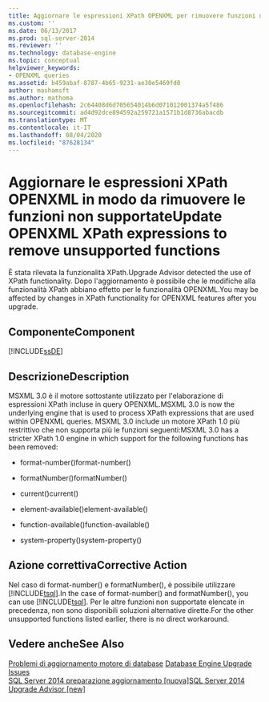 ```yaml
---
title: Aggiornare le espressioni XPath OPENXML per rimuovere funzioni non supportate | Microsoft Docs
ms.custom: ''
ms.date: 06/13/2017
ms.prod: sql-server-2014
ms.reviewer: ''
ms.technology: database-engine
ms.topic: conceptual
helpviewer_keywords:
- OPENXML queries
ms.assetid: b459abaf-8787-4b65-9231-ae30e5469fd0
author: mashamsft
ms.author: mathoma
ms.openlocfilehash: 2c64408d6d705654014b6d071012001374a5f486
ms.sourcegitcommit: ad4d92dce894592a259721a1571b1d8736abacdb
ms.translationtype: MT
ms.contentlocale: it-IT
ms.lasthandoff: 08/04/2020
ms.locfileid: "87628134"
---
```

# <a name="update-openxml-xpath-expressions-to-remove-unsupported-functions"></a><span data-ttu-id="9d2a8-102">Aggiornare le espressioni XPath OPENXML in modo da rimuovere le funzioni non supportate</span><span class="sxs-lookup"><span data-stu-id="9d2a8-102">Update OPENXML XPath expressions to remove unsupported functions</span></span>
  <span data-ttu-id="9d2a8-103">È stata rilevata la funzionalità XPath.</span><span class="sxs-lookup"><span data-stu-id="9d2a8-103">Upgrade Advisor detected the use of XPath functionality.</span></span> <span data-ttu-id="9d2a8-104">Dopo l'aggiornamento è possibile che le modifiche alla funzionalità XPath abbiano effetto per le funzionalità OPENXML.</span><span class="sxs-lookup"><span data-stu-id="9d2a8-104">You may be affected by changes in XPath functionality for OPENXML features after you upgrade.</span></span>  
  
## <a name="component"></a><span data-ttu-id="9d2a8-105">Componente</span><span class="sxs-lookup"><span data-stu-id="9d2a8-105">Component</span></span>  
 [!INCLUDE[ssDE](../../includes/ssde-md.md)]  
  
## <a name="description"></a><span data-ttu-id="9d2a8-106">Descrizione</span><span class="sxs-lookup"><span data-stu-id="9d2a8-106">Description</span></span>  
 <span data-ttu-id="9d2a8-107">MSXML 3.0 è il motore sottostante utilizzato per l'elaborazione di espressioni XPath incluse in query OPENXML.</span><span class="sxs-lookup"><span data-stu-id="9d2a8-107">MSXML 3.0 is now the underlying engine that is used to process XPath expressions that are used within OPENXML queries.</span></span> <span data-ttu-id="9d2a8-108">MSXML 3.0 include un motore XPath 1.0 più restrittivo che non supporta più le funzioni seguenti:</span><span class="sxs-lookup"><span data-stu-id="9d2a8-108">MSXML 3.0 has a stricter XPath 1.0 engine in which support for the following functions has been removed:</span></span>  
  
-   <span data-ttu-id="9d2a8-109">format-number()</span><span class="sxs-lookup"><span data-stu-id="9d2a8-109">format-number()</span></span>  
  
-   <span data-ttu-id="9d2a8-110">formatNumber()</span><span class="sxs-lookup"><span data-stu-id="9d2a8-110">formatNumber()</span></span>  
  
-   <span data-ttu-id="9d2a8-111">current()</span><span class="sxs-lookup"><span data-stu-id="9d2a8-111">current()</span></span>  
  
-   <span data-ttu-id="9d2a8-112">element-available()</span><span class="sxs-lookup"><span data-stu-id="9d2a8-112">element-available()</span></span>  
  
-   <span data-ttu-id="9d2a8-113">function-available()</span><span class="sxs-lookup"><span data-stu-id="9d2a8-113">function-available()</span></span>  
  
-   <span data-ttu-id="9d2a8-114">system-property()</span><span class="sxs-lookup"><span data-stu-id="9d2a8-114">system-property()</span></span>  
  
## <a name="corrective-action"></a><span data-ttu-id="9d2a8-115">Azione correttiva</span><span class="sxs-lookup"><span data-stu-id="9d2a8-115">Corrective Action</span></span>  
 <span data-ttu-id="9d2a8-116">Nel caso di format-number() e formatNumber(), è possibile utilizzare [!INCLUDE[tsql](../../includes/tsql-md.md)].</span><span class="sxs-lookup"><span data-stu-id="9d2a8-116">In the case of format-number() and formatNumber(), you can use [!INCLUDE[tsql](../../includes/tsql-md.md)].</span></span> <span data-ttu-id="9d2a8-117">Per le altre funzioni non supportate elencate in precedenza, non sono disponibili soluzioni alternative dirette.</span><span class="sxs-lookup"><span data-stu-id="9d2a8-117">For the other unsupported functions listed earlier, there is no direct workaround.</span></span>  
  
## <a name="see-also"></a><span data-ttu-id="9d2a8-118">Vedere anche</span><span class="sxs-lookup"><span data-stu-id="9d2a8-118">See Also</span></span>  
 <span data-ttu-id="9d2a8-119">[Problemi di aggiornamento motore di database](../../../2014/sql-server/install/database-engine-upgrade-issues.md) </span><span class="sxs-lookup"><span data-stu-id="9d2a8-119">[Database Engine Upgrade Issues](../../../2014/sql-server/install/database-engine-upgrade-issues.md) </span></span>  
 [<span data-ttu-id="9d2a8-120">SQL Server 2014 preparazione aggiornamento &#91;nuova&#93;</span><span class="sxs-lookup"><span data-stu-id="9d2a8-120">SQL Server 2014 Upgrade Advisor &#91;new&#93;</span></span>](sql-server-2014-upgrade-advisor.md)  
  
  
